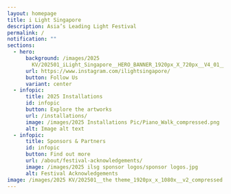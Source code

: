 ```yaml
---
layout: homepage
title: i Light Singapore
description: Asia’s Leading Light Festival
permalink: /
notification: ""
sections:
  - hero:
      background: /images/2025
        KV/202501_iLight_Singapore__HERO_BANNER_1920px_X_720px__V4_01__2_.jpg
      url: https://www.instagram.com/ilightsingapore/
      button: Follow Us
      variant: center
  - infopic:
      title: 2025 Installations
      id: infopic
      button: Explore the artworks
      url: /installations/
      image: /images/2025 Installations Pic/Piano_Walk_compressed.png
      alt: Image alt text
  - infopic:
      title: Sponsors & Partners
      id: infopic
      button: Find out more
      url: /about/festival-acknowledgements/
      image: /images/2025 ilsg sponsor logos/sponsor logos.jpg
      alt: Festival Acknowledgements
image: /images/2025 KV/202501__the theme_1920px_x_1080x__v2_compressed.jpg
---
```

